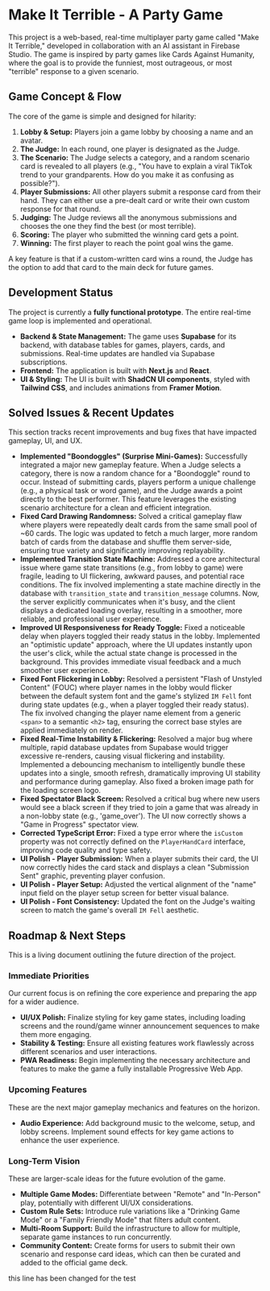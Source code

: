# Make It Terrible - A Party Game

This project is a web-based, real-time multiplayer party game called "Make It Terrible," developed in collaboration with an AI assistant in Firebase Studio. The game is inspired by party games like Cards Against Humanity, where the goal is to provide the funniest, most outrageous, or most "terrible" response to a given scenario.

## Game Concept & Flow

The core of the game is simple and designed for hilarity:

1.  **Lobby & Setup:** Players join a game lobby by choosing a name and an avatar.
2.  **The Judge:** In each round, one player is designated as the Judge.
3.  **The Scenario:** The Judge selects a category, and a random scenario card is revealed to all players (e.g., "You have to explain a viral TikTok trend to your grandparents. How do you make it as confusing as possible?").
4.  **Player Submissions:** All other players submit a response card from their hand. They can either use a pre-dealt card or write their own custom response for that round.
5.  **Judging:** The Judge reviews all the anonymous submissions and chooses the one they find the best (or most terrible).
6.  **Scoring:** The player who submitted the winning card gets a point.
7.  **Winning:** The first player to reach the point goal wins the game.

A key feature is that if a custom-written card wins a round, the Judge has the option to add that card to the main deck for future games.

## Development Status

The project is currently a **fully functional prototype**. The entire real-time game loop is implemented and operational.

- **Backend & State Management:** The game uses **Supabase** for its backend, with database tables for games, players, cards, and submissions. Real-time updates are handled via Supabase subscriptions.
- **Frontend:** The application is built with **Next.js** and **React**.
- **UI & Styling:** The UI is built with **ShadCN UI components**, styled with **Tailwind CSS**, and includes animations from **Framer Motion**.

## Solved Issues & Recent Updates

This section tracks recent improvements and bug fixes that have impacted gameplay, UI, and UX.

- **Implemented "Boondoggles" (Surprise Mini-Games):** Successfully integrated a major new gameplay feature. When a Judge selects a category, there is now a random chance for a "Boondoggle" round to occur. Instead of submitting cards, players perform a unique challenge (e.g., a physical task or word game), and the Judge awards a point directly to the best performer. This feature leverages the existing scenario architecture for a clean and efficient integration.
- **Fixed Card Drawing Randomness:** Solved a critical gameplay flaw where players were repeatedly dealt cards from the same small pool of ~60 cards. The logic was updated to fetch a much larger, more random batch of cards from the database and shuffle them server-side, ensuring true variety and significantly improving replayability.
- **Implemented Transition State Machine:** Addressed a core architectural issue where game state transitions (e.g., from lobby to game) were fragile, leading to UI flickering, awkward pauses, and potential race conditions. The fix involved implementing a state machine directly in the database with `transition_state` and `transition_message` columns. Now, the server explicitly communicates when it's busy, and the client displays a dedicated loading overlay, resulting in a smoother, more reliable, and professional user experience.
- **Improved UI Responsiveness for Ready Toggle:** Fixed a noticeable delay when players toggled their ready status in the lobby. Implemented an "optimistic update" approach, where the UI updates instantly upon the user's click, while the actual state change is processed in the background. This provides immediate visual feedback and a much smoother user experience.
- **Fixed Font Flickering in Lobby:** Resolved a persistent "Flash of Unstyled Content" (FOUC) where player names in the lobby would flicker between the default system font and the game's stylized `IM Fell` font during state updates (e.g., when a player toggled their ready status). The fix involved changing the player name element from a generic `<span>` to a semantic `<h2>` tag, ensuring the correct base styles are applied immediately on render.
- **Fixed Real-Time Instability & Flickering:** Resolved a major bug where multiple, rapid database updates from Supabase would trigger excessive re-renders, causing visual flickering and instability. Implemented a debouncing mechanism to intelligently bundle these updates into a single, smooth refresh, dramatically improving UI stability and performance during gameplay. Also fixed a broken image path for the loading screen logo.
- **Fixed Spectator Black Screen:** Resolved a critical bug where new users would see a black screen if they tried to join a game that was already in a non-lobby state (e.g., 'game_over'). The UI now correctly shows a "Game in Progress" spectator view.
- **Corrected TypeScript Error:** Fixed a type error where the `isCustom` property was not correctly defined on the `PlayerHandCard` interface, improving code quality and type safety.
- **UI Polish - Player Submission:** When a player submits their card, the UI now correctly hides the card stack and displays a clean "Submission Sent" graphic, preventing player confusion.
- **UI Polish - Player Setup:** Adjusted the vertical alignment of the "name" input field on the player setup screen for better visual balance.
- **UI Polish - Font Consistency:** Updated the font on the Judge's waiting screen to match the game's overall `IM Fell` aesthetic.

## Roadmap & Next Steps

This is a living document outlining the future direction of the project.

### Immediate Priorities
Our current focus is on refining the core experience and preparing the app for a wider audience.
- **UI/UX Polish:** Finalize styling for key game states, including loading screens and the round/game winner announcement sequences to make them more engaging.
- **Stability & Testing:** Ensure all existing features work flawlessly across different scenarios and user interactions.
- **PWA Readiness:** Begin implementing the necessary architecture and features to make the game a fully installable Progressive Web App.

### Upcoming Features
These are the next major gameplay mechanics and features on the horizon.
- **Audio Experience:** Add background music to the welcome, setup, and lobby screens. Implement sound effects for key game actions to enhance the user experience.

### Long-Term Vision
These are larger-scale ideas for the future evolution of the game.
- **Multiple Game Modes:** Differentiate between "Remote" and "In-Person" play, potentially with different UI/UX considerations.
- **Custom Rule Sets:** Introduce rule variations like a "Drinking Game Mode" or a "Family Friendly Mode" that filters adult content.
- **Multi-Room Support:** Build the infrastructure to allow for multiple, separate game instances to run concurrently.
- **Community Content:** Create forms for users to submit their own scenario and response card ideas, which can then be curated and added to the official game deck.

this line has been changed for the test
